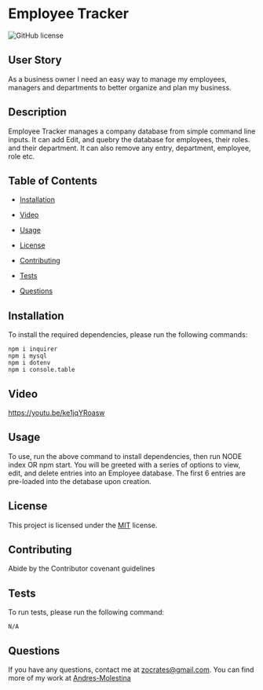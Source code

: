 # Employee Tracker

![GitHub license](https://img.shields.io/badge/License-MIT-green)

## User Story

As a business owner I need an easy way to manage my employees, managers and departments to better organize and plan my business.

## Description

Employee Tracker manages a company database from simple command line inputs. It can add Edit, and quebry the database for employees, their roles. and their department. It can also remove any entry, department, employee, role etc.

## Table of Contents

- [Installation](#Installation)

- [Video](#video)

- [Usage](#Usage)

- [License](#License)

- [Contributing](#Contributing)

- [Tests](#Tests)

- [Questions](#Questions)

## Installation

To install the required dependencies, please run the following commands:

```
npm i inquirer
npm i mysql
npm i dotenv
npm i console.table

```

## Video

https://youtu.be/ke1jqYRoasw

## Usage

To use, run the above command to install dependencies, then run NODE index OR npm start. You will be greeted with a series of options to view, edit, and delete entries into an Employee database. The first 6 entries are pre-loaded into the detabase upon creation.

## License

This project is licensed under the [MIT](https://spdx.org/licenses/MIT.html) license.

## Contributing

Abide by the Contributor covenant guidelines

## Tests

To run tests, please run the following command:

```
N/A
```

## Questions

If you have any questions, contact me at zocrates@gmail.com. You can find more of my work at [Andres-Molestina](https://github.com/zocartes)

